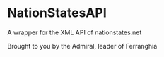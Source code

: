 # NationStatesAPI
A wrapper for the XML API of nationstates.net


Brought to you by the Admiral, leader of Ferranghia
